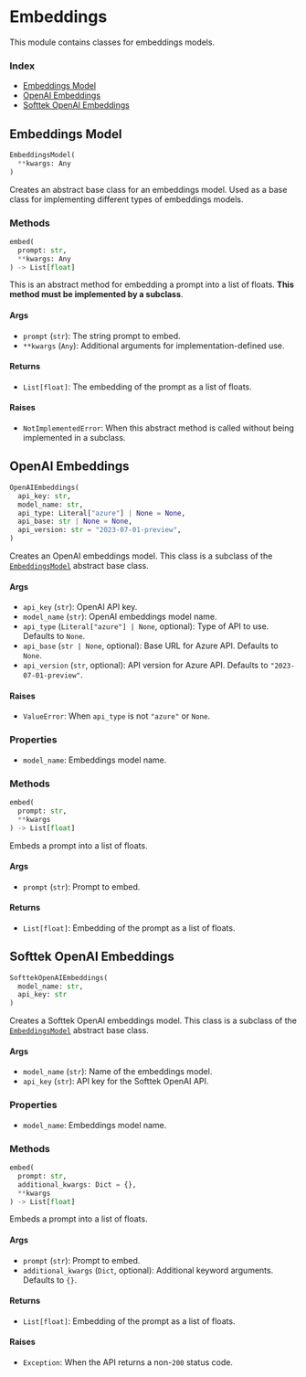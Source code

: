 # Embeddings

This module contains classes for embeddings models.

### Index

- [Embeddings Model](#embeddings-model)
- [OpenAI Embeddings](#openai-embeddings)
- [Softtek OpenAI Embeddings](#softtek-openai-embeddings)

## Embeddings Model

```python
EmbeddingsModel(
  **kwargs: Any
)
```

Creates an abstract base class for an embeddings model. Used as a base class for implementing different types of embeddings models.

### Methods

```python
embed(
  prompt: str,
  **kwargs: Any
) -> List[float]
```

This is an abstract method for embedding a prompt into a list of floats. **This method must be implemented by a subclass**.

#### Args

- `prompt` (`str`): The string prompt to embed.
- `**kwargs` (`Any`): Additional arguments for implementation-defined use.

#### Returns

- `List[float]`: The embedding of the prompt as a list of floats.

#### Raises

- `NotImplementedError`: When this abstract method is called without being implemented in a subclass.

## OpenAI Embeddings

```python
OpenAIEmbeddings(
  api_key: str,
  model_name: str,
  api_type: Literal["azure"] | None = None,
  api_base: str | None = None,
  api_version: str = "2023-07-01-preview",
)
```

Creates an OpenAI embeddings model. This class is a subclass of the [`EmbeddingsModel`](#embeddings-model) abstract base class.

#### Args

- `api_key` (`str`): OpenAI API key.
- `model_name` (`str`): OpenAI embeddings model name.
- `api_type` (`Literal["azure"] | None`, optional): Type of API to use. Defaults to `None`.
- `api_base` (`str | None`, optional): Base URL for Azure API. Defaults to `None`.
- `api_version` (`str`, optional): API version for Azure API. Defaults to `"2023-07-01-preview"`.

#### Raises

- `ValueError`: When `api_type` is not `"azure"` or `None`.

### Properties

- `model_name`: Embeddings model name.

### Methods

```python
embed(
  prompt: str,
  **kwargs
) -> List[float]
```

Embeds a prompt into a list of floats.

#### Args

- `prompt` (`str`): Prompt to embed.

#### Returns

- `List[float]`: Embedding of the prompt as a list of floats.

## Softtek OpenAI Embeddings

```python
SofttekOpenAIEmbeddings(
  model_name: str,
  api_key: str
)
```

Creates a Softtek OpenAI embeddings model. This class is a subclass of the [`EmbeddingsModel`](#embeddings-model) abstract base class.

#### Args

- `model_name` (`str`): Name of the embeddings model.
- `api_key` (`str`): API key for the Softtek OpenAI API.

### Properties

- `model_name`: Embeddings model name.

### Methods

```python
embed(
  prompt: str,
  additional_kwargs: Dict = {},
  **kwargs
) -> List[float]
```

Embeds a prompt into a list of floats.

#### Args

- `prompt` (`str`): Prompt to embed.
- `additional_kwargs` (`Dict`, optional): Additional keyword arguments. Defaults to `{}`.

#### Returns

- `List[float]`: Embedding of the prompt as a list of floats.

#### Raises

- `Exception`: When the API returns a non-`200` status code.
